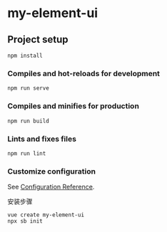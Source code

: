 <!--
 * @Author: zdb
 * @Date: 2021-01-18 16:27:21
 * @LastEditors: zdb
 * @LastEditTime: 2021-01-18 16:33:41
 * @Description: file content
-->
# my-element-ui

## Project setup
```
npm install
```

### Compiles and hot-reloads for development
```
npm run serve
```

### Compiles and minifies for production
```
npm run build
```

### Lints and fixes files
```
npm run lint
```

### Customize configuration
See [Configuration Reference](https://cli.vuejs.org/config/).


安装步骤
```
vue create my-element-ui
npx sb init 
```



